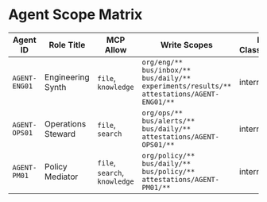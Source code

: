 <!-- Generated by scripts/gen_scope_matrix.py; do not edit manually. -->
# Agent Scope Matrix

| Agent ID | Role Title | MCP Allow | Write Scopes | Data Classification |
| --- | --- | --- | --- | --- |
| `AGENT-ENG01` | Engineering Synth | `file`, `knowledge` | `org/eng/**`<br/>`bus/inbox/**`<br/>`bus/daily/**`<br/>`experiments/results/**`<br/>`attestations/AGENT-ENG01/**` | internal |
| `AGENT-OPS01` | Operations Steward | `file`, `search` | `org/ops/**`<br/>`bus/alerts/**`<br/>`bus/daily/**`<br/>`attestations/AGENT-OPS01/**` | internal |
| `AGENT-PM01` | Policy Mediator | `file`, `search`, `knowledge` | `org/policy/**`<br/>`bus/daily/**`<br/>`bus/policy/**`<br/>`attestations/AGENT-PM01/**` | internal |
